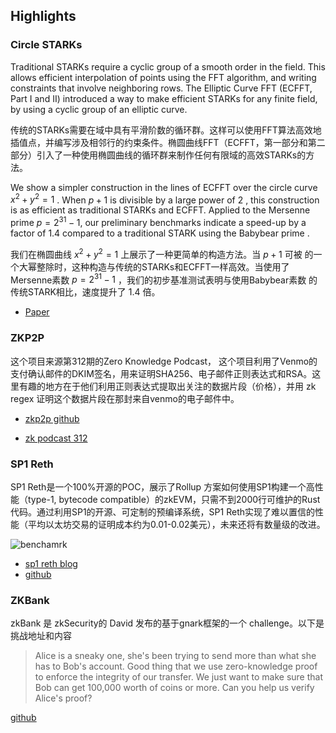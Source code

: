 ## Highlights

### Circle STARKs

Traditional STARKs require a cyclic group of a smooth order in the field. This allows efficient interpolation of points using the FFT algorithm, and writing constraints that involve neighboring rows. The Elliptic Curve FFT (ECFFT, Part I and II) introduced a way to make efficient STARKs for any finite field, by using a cyclic group of an elliptic curve. 

传统的STARKs需要在域中具有平滑阶数的循环群。这样可以使用FFT算法高效地插值点，并编写涉及相邻行的约束条件。椭圆曲线FFT（ECFFT，第一部分和第二部分）引入了一种使用椭圆曲线的循环群来制作任何有限域的高效STARKs的方法。

We show a simpler construction in the lines of ECFFT over the circle curve $x^2 + y^2 = 1$
. When $p+1$ 
 is divisible by a large power of 2
, this construction is as efficient as traditional STARKs and ECFFT.  Applied to the Mersenne prime 
$p=2^{31}-1$, our preliminary benchmarks indicate a speed-up by a factor of $1.4$
 compared to a traditional STARK using the Babybear prime 
.

我们在椭圆曲线 $x^2 + y^2 = 1$ 上展示了一种更简单的构造方法。当 
  $p+1$ 可被 
 的一个大幂整除时，这种构造与传统的STARKs和ECFFT一样高效。当使用了Mersenne素数 $p=2^{31}-1$ 
 ，我们的初步基准测试表明与使用Babybear素数 
 的传统STARK相比，速度提升了 1.4
 倍。

- [Paper](https://eprint.iacr.org/2024/278)


### ZKP2P

这个项目来源第312期的Zero Knowledge Podcast， 这个项目利用了Venmo的支付确认邮件的DKIM签名，用来证明SHA256、电子邮件正则表达式和RSA。这里有趣的地方在于他们利用正则表达式提取出关注的数据片段（价格），并用 zk regex 证明这个数据片段在那封来自venmo的电子邮件中。

- [zkp2p github](https://github.com/zkp2p/zk-p2p)

- [zk podcast 312](https://zeroknowledge.fm/312-2/)


### SP1 Reth

SP1 Reth是一个100%开源的POC，展示了Rollup 方案如何使用SP1构建一个高性能（type-1, bytecode compatible）的zkEVM，只需不到2000行可维护的Rust代码。通过利用SP1的开源、可定制的预编译系统，SP1 Reth实现了难以置信的性能（平均以太坊交易的证明成本约为0.01-0.02美元），未来还将有数量级的改进。

![benchamrk](https://blog.succinct.xyz/content/images/size/w1600/2024/02/FINALBENCHMARKS.png)

- [sp1 reth blog](https://blog.succinct.xyz/sp1-reth/)
- [github](https://github.com/succinctlabs/sp1-reth)


### ZKBank

zkBank 是 zkSecurity的 David 发布的基于gnark框架的一个 challenge。以下是挑战地址和内容

> Alice is a sneaky one, she's been trying to send more than what she has to Bob's account. Good thing that we use zero-knowledge proof to enforce the integrity of our transfer. We just want to make sure that Bob can get 100,000 worth of coins or more. Can you help us verify Alice's proof?

[github](https://github.com/zksecurity/zkBank)


